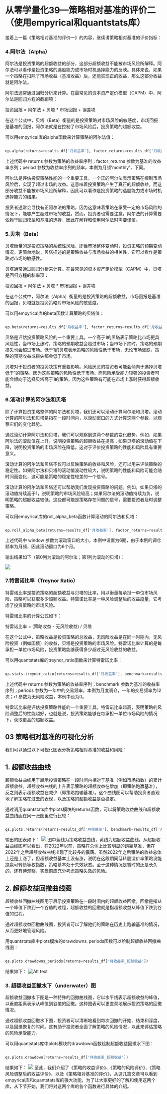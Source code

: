 # 从零学量化39—策略相对基准的评价二（使用empyrical和quantstats库）

接着上一篇《策略相对基准的评价一》的内容，继续讲策略相对基准的评价指标：
### 4.阿尔法（Alpha）
阿尔法是投资策略的超额收益的部分，这部分超额收益不能被市场风险所解释。阿尔法可以看作是投资策略的选股能力或市场时机选择能力的反映。具体来说，如果一个策略在扣除了市场收益（基准收益）后，还能实现正的收益，那么这部分收益就是阿尔法。

阿尔法通常通过回归分析来计算。在最常见的资本资产定价模型（CAPM）中，阿尔法是回归方程的截距项：

投资回报 = 阿尔法 + 贝塔 * 市场回报 + 误差项

在这个公式中，贝塔（Beta）衡量的是投资策略对市场风险的敏感度，市场回报是基准的回报，阿尔法就是在控制了市场风险后，投资策略的超额收益。

可以用empyrical库的alpha函数来计算策略的阿尔法值：

``` python

ep.alpha(returns=results_df['月收益率'], factor_returns=results_df['月收益率_基准'], period='monthly')

```

上述代码中 returns 参数为策略的收益率序列；factor_returns 参数为基准的收益率序列；period 参数为收益率序列的频率，本例为月频'monthly'，下同。

阿尔法是评估投资策略性能的一个重要工具。一个正的阿尔法表示策略在控制市场风险后，实现了超过市场的收益。这意味着投资策略产生了真正的超额收益，而这部分收益不能被市场风险所解释，因此可以看作是投资策略的选股能力或市场时机选择能力的结果。

投资者通常会寻找有正阿尔法的策略，因为这意味着策略在承受一定的市场风险的情况下，能够产生超过市场的收益。然而，投资者也需要注意，阿尔法的计算需要依赖于回归模型和基准的选择，因此在解释和使用阿尔法时需要谨慎。
### 5.贝塔（Beta）
贝塔衡量的是投资策略的系统性风险，即当市场整体变动时，投资策略的预期变动情况。更简单地说，贝塔描述的是策略收益与市场收益的相关性，它可以看作是策略对市场的敏感性。

贝塔通常通过回归分析来计算。在最常见的资本资产定价模型（CAPM）中，贝塔是回归方程的斜率项：

投资回报 = 阿尔法 + 贝塔 * 市场回报 + 误差项

在这个公式中，阿尔法（Alpha）衡量的是投资策略的超额收益，市场回报是基准的回报，贝塔就是投资策略对市场风险的敏感度。

可以用empyrical库的beta函数计算策略的贝塔值：
``` python

ep.beta(returns=results_df['月收益率'], factor_returns=results_df['月收益率_基准'])

```
贝塔是评估投资策略风险的一个重要工具。一个高于1的贝塔表示策略比市场更具风险性，当市场上涨时，策略的预期收益会超过市场；当市场下跌时，策略的预期损失也会超过市场。低于1的贝塔表示策略的风险性低于市场，无论市场涨跌，策略的预期收益或损失都会低于市场。

贝塔对于投资者的投资决策有重要影响。风险厌恶的投资者可能会倾向于选择贝塔低于1的策略，因为这些策略的风险性低于市场。而风险承受能力较强的投资者可能会倾向于选择贝塔高于1的策略，因为这些策略有可能在市场上涨时获得超额收益。
### 6.滚动计算的阿尔法和贝塔
除了计算投资策略整体的阿尔法和贝塔，我们还可以滚动计算阿尔法和贝塔。滚动计算的阿尔法和贝塔是指在一段时间内，以滚动窗口的方式计算这两个参数，以观察它们的变化趋势。

通过滚动计算阿尔法和贝塔，我们可以观察到这两个参数的变化趋势。例如，如果阿尔法的滚动值在上升，说明投资策略的超额收益在提高；如果贝塔的滚动值在下降，说明投资策略的市场风险在降低。这对于评价投资策略的性能和风险具有重要意义。

滚动计算的阿尔法和贝塔不仅可以反映策略的收益和风险，还可以用来评估策略的稳定性。如果阿尔法和贝塔的滚动值波动性较大，说明策略的性能和风险可能会随时间而变化，这可能是策略的稳定性较差的一个信号。

滚动计算的阿尔法和贝塔还可以帮助我们发现投资策略的问题。例如，如果贝塔的滚动值持续高于1，说明策略的市场风险较高；如果阿尔法的滚动值持续为负，说明策略的超额收益较低。这些都可能是策略存在问题的信号，需要投资者及时调整策略。

可以用empyrical库的roll_alpha_beta函数计算滚动的阿尔法和贝塔：

``` python

ep.roll_alpha_beta(returns=results_df['月收益率'], factor_returns=results_df['月收益率_基准'], period='monthly', window=6)

```
上述代码中 window 参数为滚动窗口的大小，本例中设置为6期，由于本例的调仓频率为月频，因此滚动窗口为6个月。

输出结果如下（第0列为滚动的阿尔法；第1列为滚动的贝塔）：

![](images/2024-02-04-19-50-00.png)

### 7.特雷诺比率（Treynor Ratio）
特雷诺比率是投资策略的超额收益与贝塔的比率，用以衡量每承担一单位市场风险，策略可以获取多少超额收益。特雷诺比率是一种风险调整后的收益度量，它考虑了投资策略的市场风险。

特雷诺比率的计算公式如下：

特雷诺比率 = (策略收益 - 无风险收益) / 贝塔

在这个公式中，策略收益是投资策略的总收益，无风险收益是在同一时期内，无风险投资（例如国债）的收益，贝塔是投资策略的市场风险。特雷诺比率计算的是每承担一单位市场风险，投资策略能够获得多少超过无风险收益的收益。

可以用quantstats库的treynor_ratio函数来计算特雷诺比率：

``` python

qs.stats.treynor_ratio(returns=results_df['月收益率'], benchmark=results_df['月收益率_基准'], periods=12, rf=0)

```

上述代码中 returns 参数为策略的收益率序列；benchmark 参数为基准的收益率序列；periods 参数为一年中的交易频率，本例为月度调仓，一年的交易频率为12次；rf 参数为无风险收益，本例中设为0。

特雷诺比率是评估投资策略性能的一个重要工具。特雷诺比率越高，表明策略的风险调整后的性能越好，也就是说，投资策略能够在每承担一单位市场风险的情况下，获取更高的超额收益。
## 03 策略相对基准的可视化分析
我们可以通过以下可视化图表分析策略相对基准的收益和风险：
## 1. 超额收益曲线
超额收益曲线用于展示投资策略在一段时间内相对于基准（例如市场指数）的累计超额收益。超额收益曲线的上升表示策略的超额收益在增加（即策略跑赢基准），反之则表示超额收益在减少（即策略跑输基准）。这个曲线图可以帮助投资者直观地了解策略在过去的表现，以及策略的超额收益是否稳定。

通过调用quantstats库中plots模块的returns函数，可以将策略收益曲线和超额收益曲线画在同一张图里进行比较：

``` python

qs.plots.returns(returns=results_df['月收益率'], benchmark=results_df['月收益率_超额收益'])

```
输出的图表如下：
![](images/2024-02-04-19-54-09.png)
图中蓝线为策略收益曲线，黄线为超额收益曲线。从超额收益曲线图可以看出，在2022年以前，策略在总体上比较明显的跑赢基准，但在2022年之后超额收益曲线出现了比较多的震荡。虽然2022年之后策略的收益总体上还是上涨了，但超额收益基本上没有涨，说明在这段期间低转股溢价率策略没能跑赢可转债等权指数，策略基本处于失效状态。至于这种情况是暂时的还是长久的，还有待观察，实盘前应充分考虑策略失效的风险。
## 2. 超额收益回撤曲线图
超额收益回撤曲线图用于展示投资策略在一段时间内的超额收益回撤。回撤是指从一个峰值下跌到一个谷值的过程，超额收益的回撤就是指超额收益从峰值下跌到谷值的过程。

通过超额收益回撤曲线图，投资者可以了解他们的策略在历史上跑输基准的情况，从而更好地管理风险。

用quantstats库中plots模块的drawdowns_periods函数可以绘制超额收益回撤曲线图：
``` python

qs.plots.drawdowns_periods(returns=results_df['月收益率_超额收益'])

```
结果如下：
![Alt text](image-1.png)
### 3. 超额收益回撤水下（underwater）图
超额收益回撤水下图是一种特殊的回撤曲线图，它以水平线表示超额收益的峰值，以垂直距离表示从峰值到谷值的回撤。这种图表可以更直观地展示投资策略的回撤情况。

通过超额收益回撤水下图，投资者可以清晰地看到每次回撤的开始、结束和深度，以及回撤恢复的时间。这有助于投资者全面了解策略的风险情况，以此来评估策略的风险承受能力。

可以用quantstats库中plots模块的drawdown函数绘制超额收益回撤水下图：
``` python

qs.plots.drawdown(returns=results_df['月收益率_超额收益'])

```

结果如下：
![](images/2024-02-04-19-56-42.png)
至此，我们介绍了《策略的收益评价》、《策略的风险评价》、《策略风险调整后的收益评价》、以及《策略相对基准的评价》，从这几篇文章可以看到empyrical库和quantstats库的强大功能，为了让大家更好的了解和使用这两个库，从下节开始，我们将对这两个库的各个函数进行具体的介绍。